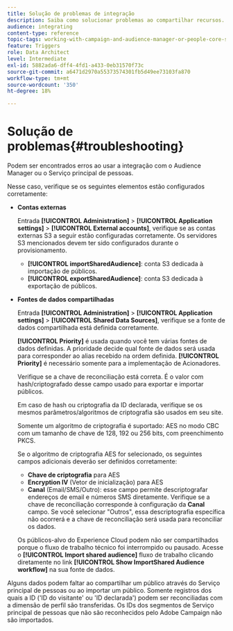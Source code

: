 ```yaml
---
title: Solução de problemas de integração
description: Saiba como solucionar problemas ao compartilhar recursos.
audience: integrating
content-type: reference
topic-tags: working-with-campaign-and-audience-manager-or-people-core-service
feature: Triggers
role: Data Architect
level: Intermediate
exl-id: 5882ada6-dff4-4fd1-a433-0eb31570f73c
source-git-commit: a6471d2970a55373574301fb5d49ee73103fa870
workflow-type: tm+mt
source-wordcount: '350'
ht-degree: 18%

---
```


# Solução de problemas{#troubleshooting}

Podem ser encontrados erros ao usar a integração com o Audience Manager ou o Serviço principal de pessoas.

Nesse caso, verifique se os seguintes elementos estão configurados corretamente:

* **Contas externas**

  Entrada **[!UICONTROL Administration]** > **[!UICONTROL Application settings]** > **[!UICONTROL External accounts]**, verifique se as contas externas S3 a seguir estão configuradas corretamente. Os servidores S3 mencionados devem ter sido configurados durante o provisionamento.

   * **[!UICONTROL importSharedAudience]**: conta S3 dedicada à importação de públicos.
   * **[!UICONTROL exportSharedAudience]**: conta S3 dedicada à exportação de públicos.

* **Fontes de dados compartilhadas**

  Entrada **[!UICONTROL Administration]** > **[!UICONTROL Application settings]** > **[!UICONTROL Shared Data Sources]**, verifique se a fonte de dados compartilhada está definida corretamente.

  **[!UICONTROL Priority]** é usada quando você tem várias fontes de dados definidas. A prioridade decide qual fonte de dados será usada para corresponder ao alias recebido na ordem definida. **[!UICONTROL Priority]** é necessário somente para a implementação de Acionadores.

  Verifique se a chave de reconciliação está correta. É o valor com hash/criptografado desse campo usado para exportar e importar públicos.

  Em caso de hash ou criptografia da ID declarada, verifique se os mesmos parâmetros/algoritmos de criptografia são usados em seu site.

  Somente um algoritmo de criptografia é suportado: AES no modo CBC com um tamanho de chave de 128, 192 ou 256 bits, com preenchimento PKCS.

  Se o algoritmo de criptografia AES for selecionado, os seguintes campos adicionais deverão ser definidos corretamente:

   * **Chave de criptografia** para AES
   * **Encryption IV** (Vetor de inicialização) para AES
   * **Canal** (Email/SMS/Outro): esse campo permite descriptografar endereços de email e números SMS diretamente. Verifique se a chave de reconciliação corresponde à configuração da **Canal** campo. Se você selecionar &quot;Outros&quot;, essa descriptografia específica não ocorrerá e a chave de reconciliação será usada para reconciliar os dados.

  Os públicos-alvo do Experience Cloud podem não ser compartilhados porque o fluxo de trabalho técnico foi interrompido ou pausado. Acesse o **[!UICONTROL Import shared audience]** fluxo de trabalho clicando diretamente no link **[!UICONTROL Show ImportShared Audience workflow]** na sua fonte de dados.

Alguns dados podem faltar ao compartilhar um público através do Serviço principal de pessoas ou ao importar um público. Somente registros dos quais a ID (&#39;ID do visitante&#39; ou &#39;ID declarada&#39;) podem ser reconciliadas com a dimensão de perfil são transferidas. Os IDs dos segmentos de Serviço principal de pessoas que não são reconhecidos pelo Adobe Campaign não são importados.
